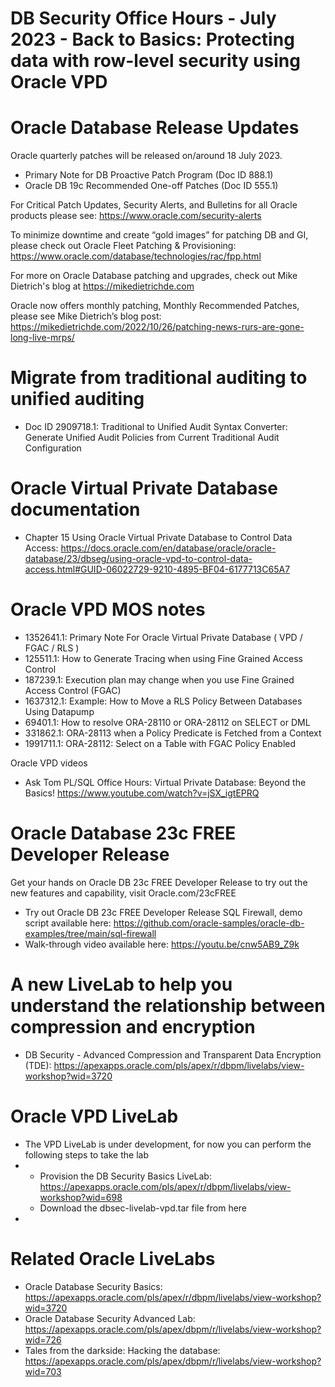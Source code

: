# DB Security Office Hours - July 2023 - Back to Basics: Protecting data with row-level security using Oracle VPD


# Oracle Database Release Updates

Oracle quarterly patches will be released on/around 18 July 2023. 
- Primary Note for DB Proactive Patch Program (Doc ID 888.1)
- Oracle DB 19c Recommended One-off Patches (Doc ID 555.1)

For Critical Patch Updates, Security Alerts, and Bulletins for all Oracle products please see:  https://www.oracle.com/security-alerts

To minimize downtime and create “gold images” for patching DB and GI, please check out Oracle Fleet Patching & Provisioning: https://www.oracle.com/database/technologies/rac/fpp.html

For more on Oracle Database patching and upgrades, check out Mike Dietrich's blog at https://mikedietrichde.com

Oracle now offers monthly patching, Monthly Recommended Patches, please see Mike Dietrich’s blog post: https://mikedietrichde.com/2022/10/26/patching-news-rurs-are-gone-long-live-mrps/

# Migrate from traditional auditing to unified auditing

- Doc ID 2909718.1: Traditional to Unified Audit Syntax Converter: Generate Unified Audit Policies from Current Traditional Audit Configuration

# Oracle Virtual Private Database documentation

- Chapter 15 Using Oracle Virtual Private Database to Control Data Access: https://docs.oracle.com/en/database/oracle/oracle-database/23/dbseg/using-oracle-vpd-to-control-data-access.html#GUID-06022729-9210-4895-BF04-6177713C65A7

# Oracle VPD MOS notes

- 1352641.1: Primary Note For Oracle Virtual Private Database ( VPD / FGAC / RLS )
- 125511.1: How to Generate Tracing when using Fine Grained Access Control
- 187239.1: Execution plan may change when you use Fine Grained Access Control (FGAC)
- 1637312.1: Example: How to Move a RLS Policy Between Databases Using Datapump
- 69401.1: How to resolve ORA-28110 or ORA-28112 on SELECT or DML
- 331862.1: ORA-28113 when a Policy Predicate is Fetched from a Context
- 1991711.1: ORA-28112: Select on a Table with FGAC Policy Enabled

Oracle VPD videos

- Ask Tom PL/SQL Office Hours: Virtual Private Database: Beyond the Basics! https://www.youtube.com/watch?v=jSX_igtEPRQ

# Oracle Database 23c FREE Developer Release

Get your hands on Oracle DB 23c FREE Developer Release to try out the new features and capability, visit Oracle.com/23cFREE

- Try out Oracle DB 23c FREE Developer Release SQL Firewall, demo script available here: https://github.com/oracle-samples/oracle-db-examples/tree/main/sql-firewall
- Walk-through video available here: https://youtu.be/cnw5AB9_Z9k

# A new LiveLab to help you understand the relationship between compression and encryption

- DB Security - Advanced Compression and Transparent Data Encryption (TDE): https://apexapps.oracle.com/pls/apex/r/dbpm/livelabs/view-workshop?wid=3720

# Oracle VPD LiveLab

- The VPD LiveLab is under development, for now you can perform the following steps to take the lab
-   - Provision the DB Security Basics LiveLab: https://apexapps.oracle.com/pls/apex/r/dbpm/livelabs/view-workshop?wid=698
    - Download the dbsec-livelab-vpd.tar file from here
- 
# Related Oracle LiveLabs

- Oracle Database Security Basics: https://apexapps.oracle.com/pls/apex/r/dbpm/livelabs/view-workshop?wid=3720
- Oracle Database Security Advanced Lab: https://apexapps.oracle.com/pls/apex/dbpm/r/livelabs/view-workshop?wid=726
- Tales from the darkside: Hacking the database:  https://apexapps.oracle.com/pls/apex/dbpm/r/livelabs/view-workshop?wid=703



